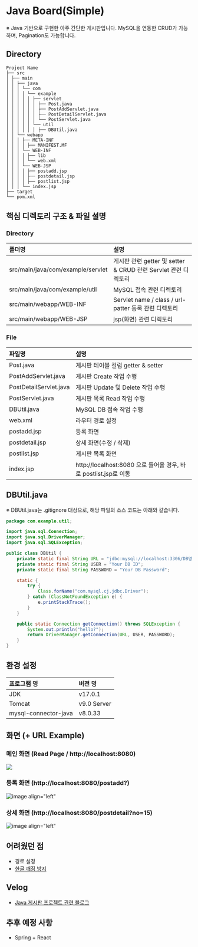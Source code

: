 # Java Board(Simple)
※ Java 기반으로 구현한 아주 간단한 게시판입니다. MySQL을 연동한 CRUD가 가능하며, Pagination도 가능합니다.

## Directory
```
Project Name
├── src
│ ├── main
│ │ ├── java
│ │ │ └── com
│ │ │ │ └── example
│ │ │ │ │ ├── servlet
│ │ │ │ │ │ ├── Post.java
│ │ │ │ │ │ ├── PostAddServlet.java
│ │ │ │ │ │ ├── PostDetailServlet.java
│ │ │ │ │ │ └── PostServlet.java
│ │ │ │ │ └── util
│ │ │ │ │ │ ├── DBUtil.java
│ │ └── webapp
│ │ │ ├── META-INF
│ │ │ │ ├── MANIFEST.MF
│ │ │ └── WEB-INF
│ │ │ │ ├── lib
│ │ │ │ └── web.xml
│ │ │ └── WEB-JSP
│ │ │ │ ├── postadd.jsp
│ │ │ │ ├── postdetail.jsp
│ │ │ │ ├── postlist.jsp
│ │ │ └── index.jsp
├── target
└── pom.xml
```

##  핵심 디렉토리 구조 & 파일 설명
### Directory
| 폴더명 | 설명  |
| :---------- | :------- |
| src/main/java/com/example/servlet     | 게시판 관련 getter 및 setter & CRUD 관련 Servlet 관련 디렉토리 |
| src/main/java/com/example/util        | MySQL 접속 관련 디렉토리  |
| src/main/webapp/WEB-INF         	| Servlet name / class / url-patter 등록 관련 디렉토리  |
| src/main/webapp/WEB-JSP         	| jsp(화면) 관련 디렉토리  |


### File
| 파일명 | 설명  |
| :---------- | :------- |
| Post.java     | 게시판 테이블 컬럼 getter & setter |
| PostAddServlet.java       | 게시판 Create 작업 수행  |
| PostDetailServlet.java         	| 게시판 Update 및 Delete 작업 수행  |
| PostServlet.java         	| 게시판 목록 Read 작업 수행  |
| DBUtil.java         	| MySQL DB 접속 작업 수행  |
| web.xml         	| 라우터 경로 설정  |
| postadd.jsp         	| 등록 화면  |
| postdetail.jsp         	| 상세 화면(수정 / 삭제)  |
| postlist.jsp         	| 게시판 목록 화면  |
| index.jsp          	| http://localhost:8080 으로 들어올 경우, 바로 postlist.jsp로 이동  |

## DBUtil.java
※ DBUtil.java는 .gitignore 대상으로, 해당 파일의 소스 코드는 아래와 같습니다.
```java
package com.example.util;

import java.sql.Connection;
import java.sql.DriverManager;
import java.sql.SQLException;

public class DBUtil {
    private static final String URL = "jdbc:mysql://localhost:3306/DB명(예시:bulletin_board)?useUnicode=true&characterEncoding=UTF-8";
    private static final String USER = "Your DB ID";
    private static final String PASSWORD = "Your DB Password";

    static {
        try {
            Class.forName("com.mysql.cj.jdbc.Driver");
        } catch (ClassNotFoundException e) {
            e.printStackTrace();
        }
    }

    public static Connection getConnection() throws SQLException {
    	System.out.println("hello?");
    	return DriverManager.getConnection(URL, USER, PASSWORD);
    }
}
```

## 환경 설정
| 프로그램 명 | 버전 명  |
| :---------- | :------- |
| JDK         | v17.0.1  |
| Tomcat     | v9.0 Server |
| mysql-connector-java     | v8.0.33 |


## 화면 (+ URL Example)
### 메인 화면 (Read Page / http://localhost:8080)
<img src="https://github.com/irishNoah/javaBulletinBoardSideProject/assets/80700537/e3df46e6-bfff-46f3-947e-aea24c48ae01" align="center">


### 등록 화면 (http://localhost:8080/postadd?)
![image align="left"](https://github.com/irishNoah/javaBulletinBoardSideProject/assets/80700537/dc77b79d-a189-4065-87b3-0c7f2890e7b2)

### 상세 화면 (http://localhost:8080/postdetail?no=15)
![image align="left"](https://github.com/irishNoah/javaBulletinBoardSideProject/assets/80700537/62f1b7d2-8aaf-4e1a-a92e-329ec0e1722e)


## 어려웠던 점
- 경로 설정
- [한글 깨짐 방지](https://velog.io/@irish/JavaBoardProject-DeletePosting-and-PreventCrackKorean)

## Velog
- [Java 게시판 프로젝트 관련 블로그](https://velog.io/@irish/series/JavaBoardProject-Create_Dynamic_Web_Project)

## 추후 예정 사항
- Spring + React

